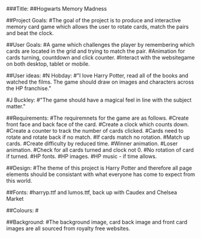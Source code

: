 ###Title: 
##Hogwarts Memory Madness

##Project Goals: 
#The goal of the project is to produce and interactive memory card game which allows the user to rotate cards, match the pairs and beat the clock.

##User Goals: 
#A game which challenges the player by remembering which cards are located in the grid and trying to match the pair. 
#Animation for cards turning, countdown and click counter. 
#Interact with the websitegame on both desktop, tablet or mobile. 

##User ideas: 
#N Hobday: 
#"I love Harry Potter, read all of the books and watched the films. The game should draw on images and characters across the HP franchise."

#J Buckley: 
#"The game should have a magical feel in line with the subject matter."

##Requirements:
#The requiremnets for the game are as follows.
#Create front face and back face of the card.
#Create a clock which counts down.
#Create a counter to track the number of cards clicked.
#Cards need to rotate and rotate back if no match.
#If cards match no rotation.
#Match up cards.
#Create difficulty by reduced time.
#Winner animation.
#Loser animation.
#Check for all cards turned and clock not 0.
#No rotation of card if turned.
#HP fonts.
#HP images.
#HP music - if time allows.

##Design:
#The theme of this project is Harry Potter and therefore all page elements should be consistant with what everyone has come to expect from this world.

##Fonts: 
#harryp.ttf and lumos.ttf, back up with Caudex and Chelsea Market

##Colours: #

##Background: 
#The background image, card back image and front card images are all sourced from royalty free websites.